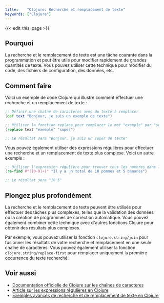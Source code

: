 ```yaml
---
title:    "Clojure: Recherche et remplacement de texte"
keywords: ["Clojure"]
---
```


{{< edit_this_page >}}

## Pourquoi

La recherche et le remplacement de texte est une tâche courante dans la programmation et peut être utile pour modifier rapidement de grandes quantités de texte. Vous pouvez utiliser cette technique pour modifier du code, des fichiers de configuration, des données, etc.

## Comment faire

Voici un exemple de code Clojure qui illustre comment effectuer une recherche et un remplacement de texte :

```Clojure
;; Définir une chaîne de caractères avec du texte à remplacer
(def text "Bonjour, je suis un exemple de texte")

;; Utiliser la fonction replace pour remplacer le mot "exemple" par "super"
(replace text "exemple" "super")

;; Le résultat sera "Bonjour, je suis un super de texte"
```

Vous pouvez également utiliser des expressions régulières pour effectuer une recherche et un remplacement de texte plus complexe. Voici un autre exemple :

```Clojure
;; Utiliser l'expression régulière pour trouver tous les nombres dans la chaîne de caractères
(re-find #"([0-9]+)" "Il y a un total de 10 pommes et 5 bananes")

;; Le résultat sera "10 5"
```

## Plongez plus profondément

La recherche et le remplacement de texte peuvent être utilisés pour effectuer des tâches plus complexes, telles que la validation des données ou la création de programmes de correction automatique. Vous pouvez également combiner cette technique avec d'autres fonctions Clojure pour obtenir des résultats plus complexes.

Par exemple, vous pouvez utiliser la fonction `clojure.string/join` pour fusionner les résultats de votre recherche et remplacement en une seule chaîne de caractères. Vous pouvez également utiliser la fonction `clojure.string/replace-first` pour remplacer uniquement la première occurrence du texte recherché.

## Voir aussi

- [Documentation officielle de Clojure sur les chaînes de caractères](https://clojuredocs.org/clojure.string)
- [Article sur les expressions régulières en Clojure](https://medium.com/@piggymonsieurs/clojure-a-travers-les-yeux-des-expressions-r%C3%A9guli%C3%A8res-215afc866e93)
- [Exemples avancés de recherche et de remplacement de texte en Clojure](https://gist.github.com/ijabz/6123159)